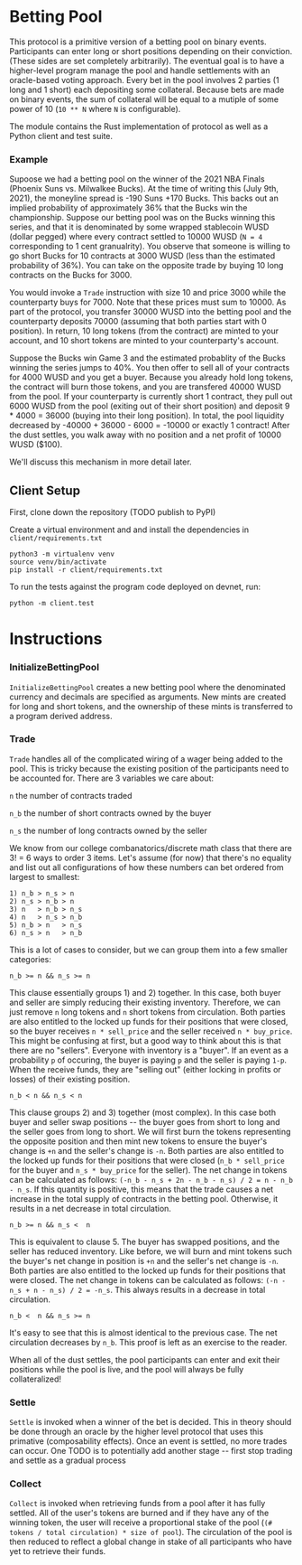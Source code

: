# Betting Pool

This protocol is a primitive version of a betting pool on binary events. Participants can enter long or short positions depending on their conviction. (These sides are set completely arbitrarily). The eventual goal is to have a higher-level program manage the pool and handle settlements with an oracle-based voting approach. Every bet in the pool involves 2 parties (1 long and 1 short) each depositing some collateral. Because bets are made on binary events, the sum of collateral will be equal to a mutiple of some power of 10 (`10 ** N` where `N` is configurable).

The module contains the Rust implementation of protocol as well as a Python client and test suite.

### Example
Supoose we had a betting pool on the winner of the 2021 NBA Finals (Phoenix Suns vs. Milwalkee Bucks). At the time of writing this (July 9th, 2021), the moneyline spread is -190 Suns +170 Bucks. This backs out an implied probability of approximately 36% that the Bucks win the championship. Suppose our betting pool was on the Bucks winning this series, and that it is denominated by some wrapped stablecoin WUSD (dollar pegged) where every contract settled to 10000 WUSD (`N = 4` corresponding to 1 cent granualrity). You observe that someone is willing to go short Bucks for 10 contracts at 3000 WUSD (less than the estimated probability of 36%). You can take on the opposite trade by buying 10 long contracts on the Bucks for 3000.

You would invoke a `Trade` instruction with size 10 and price 3000 while the counterparty buys for 7000. Note that these prices must sum to 10000. As part of the protocol, you transfer 30000 WUSD into the betting pool and the counterparty deposits 70000 (assuming that both parties start with 0 position). In return, 10 long tokens (from the contract) are minted to your account, and 10 short tokens are minted to your counterparty's account.

Suppose the Bucks win Game 3 and the estimated probablity of the Bucks winning the series jumps to 40%. You then offer to sell all of your contracts for 4000 WUSD and you get a buyer. Because you already hold long tokens, the contract will burn those tokens, and you are transfered 40000 WUSD from the pool. If your counterparty is currently short 1 contract, they pull out 6000 WUSD from the pool (exiting out of their short position) and deposit 9 * 4000 = 36000 (buying into their long position). In total, the pool liquidity decreased by -40000 + 36000 - 6000 = -10000 or exactly 1 contract! After the dust settles, you walk away with no position and a net profit of 10000 WUSD ($100).

We'll discuss this mechanism in more detail later.

## Client Setup 
First, clone down the repository (TODO publish to PyPI)

Create a virtual environment and and install the dependencies in `client/requirements.txt`

```
python3 -m virtualenv venv
source venv/bin/activate
pip install -r client/requirements.txt
```

To run the tests against the program code deployed on devnet, run:
```
python -m client.test
```

# Instructions

### InitializeBettingPool
`InitializeBettingPool` creates a new betting pool where the denominated currency and decimals are specified as arguments. New mints are created for long and short tokens, and the ownership of these mints is transferred to a program derived address.

### Trade
`Trade` handles all of the complicated wiring of a wager being added to the pool. This is tricky because the existing position of the participants need to be accounted for. There are 3 variables we care about: 

`n` the number of contracts traded

`n_b` the number of short contracts owned by the buyer

`n_s` the number of long contracts owned by the seller

We know from our college combanatorics/discrete math class that there are 3! = 6 ways to order 3 items. Let's assume (for now) that there's no equality and list out all configurations of how these numbers can bet ordered from largest to smallest:

```
1) n_b > n_s > n
2) n_s > n_b > n
3) n   > n_b > n_s
4) n   > n_s > n_b
5) n_b > n   > n_s
6) n_s > n   > n_b
```
This is a lot of cases to consider, but we can group them into a few smaller categories:
```
n_b >= n && n_s >= n
```
This clause essentially groups 1) and 2) together. In this case, both buyer and seller are simply reducing their existing inventory. Therefore, we can just remove `n` long tokens and `n` short tokens from circulation. Both parties are also entitled to the locked up funds for their positions that were closed, so the buyer receives `n * sell_price` and the seller received `n * buy_price`. This might be confusing at first, but a good way to think about this is that there are no "sellers". Everyone with inventory is a "buyer". If an event as a probability `p` of occuring, the buyer is paying `p` and the seller is paying `1-p`. When the receive funds, they are "selling out" (either locking in profits or losses) of their existing position.

```
n_b < n && n_s < n
```
This clause groups 2) and 3) together (most complex). In this case both buyer and seller swap positions -- the buyer goes from short to long and the seller goes from long to short. We will first burn the tokens representing the opposite position and then mint new tokens to ensure the buyer's change is `+n` and the seller's change is `-n`. Both parties are also entitled to the locked up funds for their positions that were closed (`n_b * sell_price` for the buyer and `n_s * buy_price` for the seller). The net change in tokens can be calculated as follows: `(-n_b - n_s + 2n - n_b - n_s) / 2 = n - n_b - n_s`. If this quantity is positive, this means that the trade causes a net increase in the total supply of contracts in the betting pool. Otherwise, it results in a net decrease in total circulation.

```
n_b >= n && n_s <  n
```
This is equivalent to clause 5. The buyer has swapped positions, and the seller has reduced inventory. Like before, we will burn and mint tokens such the buyer's net change in position is `+n` and the seller's net change is `-n`. Both parties are also entitled to the locked up funds for their positions that were closed. The net change in tokens can be calculated as follows: `(-n - n_s + n - n_s) / 2 = -n_s`. This always results in a decrease in total circulation.

```
n_b <  n && n_s >= n
```
It's easy to see that this is almost identical to the previous case. The net circulation decreases by `n_b`. This proof is left as an exercise to the reader.

When all of the dust settles, the pool participants can enter and exit their positions while the pool is live, and the pool will always be fully collateralized!

### Settle
`Settle` is invoked when a winner of the bet is decided. This in theory should be done through an oracle by the higher level protocol that uses this primative (composability effects). Once an event is settled, no more trades can occur. One TODO is to potentially add another stage -- first stop trading and settle as a gradual process

### Collect
`Collect` is invoked when retrieving funds from a pool after it has fully settled. All of the user's tokens are burned and if they have any of the winning token, the user will receive a proportional stake of the pool (`(# tokens / total circulation) * size of pool`). The circulation of the pool is then reduced to reflect a global change in stake of all participants who have yet to retrieve their funds.
